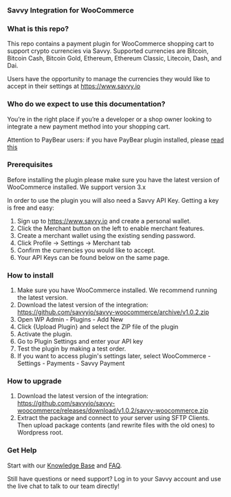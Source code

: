 
<h3>Savvy Integration for WooCommerce</h3>

<h3>What is this repo?</h3>
This repo contains a payment plugin for WooCommerce shopping cart to support crypto currencies via Savvy. Supported currencies are Bitcoin, Bitcoin Cash, Bitcoin Gold, Ethereum, Ethereum Classic, Litecoin, Dash, and Dai.

Users have the opportunity to manage the currencies they would like to accept in their settings at https://www.savvy.io

<h3>Who do we expect to use this documentation?</h3>
You’re in the right place if you’re a developer or a shop owner looking to integrate a new payment method into your shopping cart.

Attention to PayBear users: if you have PayBear plugin installed, please [read this](https://github.com/savvyio/savvy-samples/wiki/Upgrading-from-V2-to-V3)

<h3>Prerequisites</h3>
Before installing the plugin please make sure you have the latest version of WooCommerce installed. We support version 3.x

In order to use the plugin you will also need a Savvy API Key. Getting a key is free and easy:

 1. Sign up to https://www.savvy.io and create a personal wallet.
 2. Click the Merchant button on the left to enable merchant features.
 3. Create a merchant wallet using the existing sending password.
 4. Click Profile -> Settings -> Merchant tab
 5. Confirm the currencies you would like to accept.
 6. Your API Keys can be found below on the same page.
 
<h3>How to install</h3>

 1. Make sure you have WooCommerce installed. We recommend running the latest version.
 2. Download the latest version of the integration: https://github.com/savvyio/savvy-woocommerce/archive/v1.0.2.zip
 3. Open WP Admin - Plugins - Add New
 4. Click {Upload Plugin} and select the ZIP file of the plugin
 5. Activate the plugin.
 6. Go to Plugin Settings and enter your API key
 7. Test the plugin by making a test order.
 8. If you want to access plugin's settings later, select WooCommerce - Settings - Payments - Savvy Payment
 
 <h3>How to upgrade</h3>

1. Download the latest version of the integration: https://github.com/savvyio/savvy-woocommerce/releases/download/v1.0.2/savvy-woocommerce.zip
2. Extract the package and connect to your server using SFTP Clients. Then upload package contents (and rewrite files with the old ones) to Wordpress root.

<h3>Get Help</h3>
Start with our <a href="https://help.savvy.io">Knowledge Base</a> and <a href="https://help.savvy.io/frequently-asked-questions">FAQ</a>.

Still have questions or need support? Log in to your Savvy account and use the live chat to talk to our team directly!
